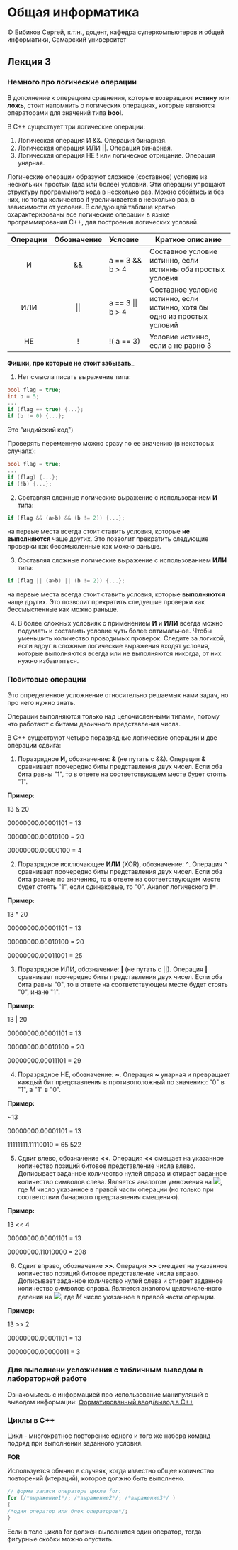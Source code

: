 # Общая информатика
© Бибиков Сергей, к.т.н., доцент, кафедра суперкомпьютеров и общей информатики, Самарский университет

## Лекция 3

### Немного про логические операции

В дополнение к операциям сравнения, которые возвращают __истину__ или __ложь__, стоит напомнить о логических операциях, которые являются операторами для значений типа __bool__.

В С++ существует три логические операции:
1. Логическая операция И &&. Операция бинарная.
2. Логическая операция ИЛИ ||. Операция бинарная.
3. Логическая операция НЕ ! или логическое отрицание. Операция унарная.

Логические операции образуют сложное (составное) условие из нескольких простых (два или более) условий. Эти операции упрощают структуру программного кода в несколько раз. Можно обойтись и без них, но тогда количество if увеличивается в несколько раз, в зависимости от условия. В следующей таблице  кратко охарактеризованы все логические операции в языке программирования С++, для построения логических условий.

| Операции | Обозначение |     Условие       | Краткое описание                                            |
| :------: | :---------: | :---------------- | ----------------------------------------------------------- |
|     И    |     &&      | a == 3 && b > 4   | Составное условие истинно, если истинны оба простых условия |
|    ИЛИ   |    \|\|     | a == 3 \|\| b > 4 | Составное условие истинно, если истинно, хотя бы одно из простых условий |
|     НЕ   |      !      | !( a == 3)        | Условие истинно, если a не равно 3 |

__Фишки, про которые не стоит забывать___

1. Нет смысла писать выражение типа:

```c++
bool flag = true;
int b = 5;
...
if (flag == true) {...};
if (b != 0) {...};
```

Это "индийский код")

Проверять переменную можно сразу по ее значению (в некоторых случаях):
```c++
bool flag = true;
...
if (flag) {...};
if (!b) {...};
```

2. Составляя сложные логические выражение с использованием __И__ типа:
```c++
if (flag && (a>b) && (b != 2)) {...};
```
на первые места всегда стоит ставить условия, которые __не выполняются__ чаще других. Это позволит прекратить следующие проверки как бессмысленные как можно раньше.

3. Составляя сложные логические выражение с использованием __ИЛИ__ типа:
```c++
if (flag || (a>b) || (b != 2)) {...};
```
на первые места всегда стоит ставить условия, которые __выполняются__ чаще других. Это позволит прекратить следуешие проверки как бессмысленные как можно раньше.

4. В более сложных условиях с применением __И__ и __ИЛИ__ всегда можно подумать и составить условие чуть более оптимальное. Чтобы уменьшить количество проводимых проверок. Следите за логикой, если вдруг в сложные логические выражения входят условия, которые выполняются всегда или не выполняются никогда, от них нужно избавляться.

### Побитовые операции

Это определенное усложнение относительно решаемых нами задач, но про него нужно знать.

Операции выполняются только над целочисленными типами, потому что работают с битами двоичного представления числа.

В С++ существуют четыре поразрядные логические операции и две операции сдвига:

1. Поразрядное __И__, обозначение: __&__ (не путать с &&). Операция __&__ сравнивает поочередно биты представления двух чисел. Если оба бита равны "1", то в ответе на соответствующем месте будет стоять "1".

__Пример:__

13 & 20

00000000.00001101 = 13

00000000.00010100 = 20

00000000.00000100 = 4


2. Поразрядное исключающее __ИЛИ__ (XOR), обозначение:  __^__. Операция __^__ сравнивает поочередно биты представления двух чисел. Если оба бита разные по значению, то в ответе на соответствующем месте будет стоять "1", если одинаковые, то "0". Аналог логического __!=__.

__Пример:__

13 ^ 20

00000000.00001101 = 13

00000000.00010100 = 20

00000000.00011001 = 25

3. Поразрядное ИЛИ, обозначение:  __|__ (не путать с ||). Операция __|__ сравнивает поочередно биты представления двух чисел. Если оба бита равны "0", то в ответе на соответствующем месте будет стоять "0", иначе "1".

__Пример:__

13 | 20

00000000.00001101 = 13

00000000.00010100 = 20

00000000.00011101 = 29

4. Поразрядное НЕ, обозначение: __~__. Операция __~__ унарная и превращает каждый бит представления в противоположный по значению: "0" в "1", а "1" в "0".

__Пример:__

~13

00000000.00001101 = 13

11111111.11110010 = 65 522

5. Сдвиг влево, обозначение __<<__. Операция __<<__ смещает на указанное количество позиций битовое представление числа влево. Дописывает заданное количество нулей справа и стирает заданное количество символов слева. Является аналогом умножения на <img src="https://render.githubusercontent.com/render/math?math=2^{M}">, где _M_ число указанное в правой части операции (но только при соответствии бинарного представления смещению).

__Пример:__

13 << 4

00000000.00001101 = 13

00000000.11010000 = 208

6. Сдвиг вправо, обозначение __>>__. Операция __>>__ смещает на указанное количество позиций битовое представление числа вправо. Дописывает заданное количество нулей слева и стирает заданное количество символов справа. Является аналогом целочисленного деления на <img src="https://render.githubusercontent.com/render/math?math=2^{M}">, где _M_ число указанное в правой части операции.

__Пример:__

13 >> 2

00000000.00001101 = 13

00000000.00000011 = 3

### Для выполнени усложнения с табличным выводом в лабораторной работе

Ознакомьтесь с информацией про использование манипуляций с выводом информации: [Форматированный ввод/вывод в С++](http://cppstudio.com/post/319/)

### Циклы в С++

Цикл - многократное повторение одного и того же набора команд подряд при выполнении заданного условия.

__FOR__

Используется обычно в случаях, когда известно общее количество повторений (итераций), которое должно быть выполнено.

```c++
// форма записи оператора цикла for:
for (/*выражение1*/; /*выражение2*/; /*выражение3*/ )
{
/*один оператор или блок операторов*/;
}
```
Если в теле цикла for должен выполнится один оператор, тогда фигурные скобки можно опустить.
